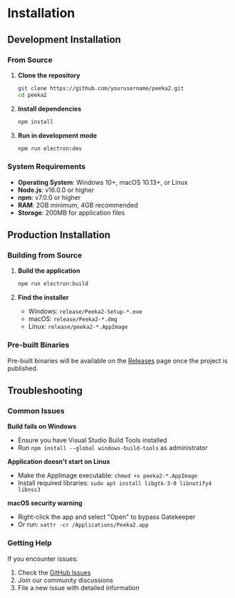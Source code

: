 # Installation

## Development Installation

### From Source

1. **Clone the repository**

   ```bash
   git clone https://github.com/yourusername/peeka2.git
   cd peeka2
   ```

2. **Install dependencies**

   ```bash
   npm install
   ```

3. **Run in development mode**
   ```bash
   npm run electron:dev
   ```

### System Requirements

- **Operating System**: Windows 10+, macOS 10.13+, or Linux
- **Node.js**: v16.0.0 or higher
- **npm**: v7.0.0 or higher
- **RAM**: 2GB minimum, 4GB recommended
- **Storage**: 200MB for application files

## Production Installation

### Building from Source

1. **Build the application**

   ```bash
   npm run electron:build
   ```

2. **Find the installer**
   - Windows: `release/Peeka2-Setup-*.exe`
   - macOS: `release/Peeka2-*.dmg`
   - Linux: `release/peeka2-*.AppImage`

### Pre-built Binaries

Pre-built binaries will be available on the [Releases](https://github.com/yourusername/peeka2/releases) page once the project is published.

## Troubleshooting

### Common Issues

**Build fails on Windows**

- Ensure you have Visual Studio Build Tools installed
- Run `npm install --global windows-build-tools` as administrator

**Application doesn't start on Linux**

- Make the AppImage executable: `chmod +x peeka2-*.AppImage`
- Install required libraries: `sudo apt install libgtk-3-0 libnotify4 libnss3`

**macOS security warning**

- Right-click the app and select "Open" to bypass Gatekeeper
- Or run: `xattr -cr /Applications/Peeka2.app`

### Getting Help

If you encounter issues:

1. Check the [GitHub Issues](https://github.com/yourusername/peeka2/issues)
2. Join our community discussions
3. File a new issue with detailed information
